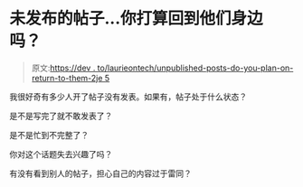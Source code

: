 # 未发布的帖子...你打算回到他们身边吗？

> 原文:[https://dev . to/laurieontech/unpublished-posts-do-you-plan-on-return-to-them-2je 5](https://dev.to/laurieontech/unpublished-posts-do-you-plan-on-returning-to-them-2je5)

我很好奇有多少人开了帖子没有发表。如果有，帖子处于什么状态？

是不是写完了就不敢发表了？

是不是忙到不完整了？

你对这个话题失去兴趣了吗？

有没有看到别人的帖子，担心自己的内容过于雷同？